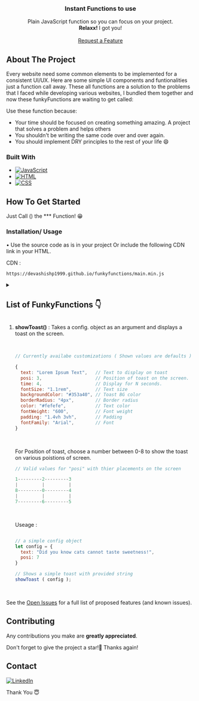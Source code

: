 <a name="readme-top"></a>

<!-- PROJECT LOGO -->
<br />
<div align="center">

<h3 align="center">Instant Functions to use</h3>

  <p align="center">
    Plain JavaScript function so you can focus on your project.
    <br />
    <span><strong>Relaxx! </strong>I got you!</span>
    <br />
    <br />
    <a href="https://github.com/devashishp1999/funkyfunctions/issues">Request a Feature</a>
  </p>
</div>

<!-- TABLE OF CONTENTS 
<details open>
  <summary>List of FunkyFunctions 👇</summary>
  <ul>
    <li><a href="#about-the-project">About The Project</a></li>
    <li><a href="#getting-started">Getting Started</a></li>
    <li><a href="#usage">Usage</a></li>
    <li><a href="#contact">Contact</a></li>
    <li><a href="#acknowledgments">Acknowledgments</a></li>
  </ul>
</details>
-->

<!-- ABOUT THE PROJECT -->

## About The Project

Every website need some common elements to be implemented for a consistent UI/UX. Here are some simple UI components and funtionalities just a function call away. These all functions are a solution to the problems that I faced while developing various websites, I bundled them together and now these funkyFunctions are waiting to get called:

Use these function because:
* Your time should be focused on creating something amazing. A project that solves a problem and helps others
* You shouldn't be writing the same code over and over again.
* You should implement DRY principles to the rest of your life :smile:


### Built With

- [![JavaScript][javascript.com]][javascript-url]
- [![HTML][html.com]][html-url]
- [![CSS][css.com]][css-url]

<!-- GETTING STARTED -->

## How To Get Started

Just Call () the *** Function! 😁

### Installation/ Usage

•  Use the source code as is in your project Or include the following CDN link in your HTML.

 CDN : 
   ```sh
   https://devashishp1999.github.io/funkyfunctions/main.min.js
   ```

<!-- USAGE EXAMPLES -->

<details close>
  <summary><h2>List of FunkyFunctions 👇</h2></summary>
  <ol>
    <li><a href="#showtoast">showToast()</a></li>
  </ol>
</details>

<span id="showtoast" ></span>

<ol>
  <li><strong>showToast()</strong> : Takes a config. object as an argument and displays a toast on the screen.</li>
  <br />
  
  ```js
  
  // Currently availabe customizations ( Shown values are defaults ) :-
  
  {
    text: "Lorem Ipsum Text",   // Text to display on toast
    posi: 3,                    // Position of toast on the screen.
    time: 4,                    // Display for N seconds.
    fontSize: "1.1rem",         // Text size
    backgroundColor: "#353a40", // Toast BG color
    borderRadius: "4px",        // Border radius
    color: "#fefefe",           // Text color
    fontWeight: "600",          // Font weight
    padding: "1.4vh 3vh",       // Padding
    fontFamily: "Arial",        // Font
  }
  
  ```
<br />

For Position of toast, choose a number between 0-8 to show the toast on various poistions of screen.

  ```js
  // Valid values for "posi" with thier placements on the screen
  
  1---------2---------3
  |         |         |
  8---------0---------4
  |         |         |
  7---------6---------5
  
  ```
  
<br />

Useage : 

```js

// a simple config object
let config = {
  text: "Did you know cats cannot taste sweetness!",
  posi: 7
}

// Shows a simple toast with provided string 
showToast ( config );

```
</ol>

<br />

See the <a href="https://github.com/devashishp1999/funkyfunctions/issues">Open Issues</a> for a full list of proposed features (and known issues).

<!-- CONTRIBUTING -->

## Contributing

Any contributions you make are **greatly appreciated**.

Don't forget to give the project a star!🌟 Thanks again!

<!-- CONTACT -->

## Contact

[![LinkedIn][linkedin-shield]][linkedin-url]


<!-- ACKNOWLEDGMENTS 

## Acknowledgments

- []()
- []()
- []()
-->

<!-- MARKDOWN LINKS & IMAGES -->
<!-- https://www.markdownguide.org/basic-syntax/#reference-style-links -->

[stars-shield]: https://img.shields.io/github/stars/github_username/repo_name.svg?style=for-the-badge
[stars-url]: https://github.com/github_username/repo_name/stargazers
[issues-shield]: https://img.shields.io/github/issues/github_username/repo_name.svg?style=for-the-badge
[issues-url]: https://github.com/github_username/repo_name/issues
[license-shield]: https://img.shields.io/github/license/github_username/repo_name.svg?style=for-the-badge
[license-url]: https://github.com/github_username/repo_name/blob/master/LICENSE.txt
[linkedin-shield]: https://img.shields.io/badge/-LinkedIn-black.svg?style=for-the-badge&logo=linkedin&colorB=555
[linkedin-url]: https://linkedin.com/in/devashishpujari
[product-screenshot]: images/screenshot.png
[next.js]: https://img.shields.io/badge/next.js-000000?style=for-the-badge&logo=nextdotjs&logoColor=white
[next-url]: https://nextjs.org/
[react.js]: https://img.shields.io/badge/React-20232A?style=for-the-badge&logo=react&logoColor=61DAFB
[react-url]: https://reactjs.org/
[vue.js]: https://img.shields.io/badge/Vue.js-35495E?style=for-the-badge&logo=vuedotjs&logoColor=4FC08D
[vue-url]: https://vuejs.org/
[angular.io]: https://img.shields.io/badge/Angular-DD0031?style=for-the-badge&logo=angular&logoColor=white
[angular-url]: https://angular.io/
[svelte.dev]: https://img.shields.io/badge/Svelte-4A4A55?style=for-the-badge&logo=svelte&logoColor=FF3E00
[svelte-url]: https://svelte.dev/
[laravel.com]: https://img.shields.io/badge/Laravel-FF2D20?style=for-the-badge&logo=laravel&logoColor=white
[laravel-url]: https://laravel.com
[bootstrap.com]: https://img.shields.io/badge/Bootstrap-563D7C?style=for-the-badge&logo=bootstrap&logoColor=white
[bootstrap-url]: https://getbootstrap.com
[jquery.com]: https://img.shields.io/badge/jQuery-0769AD?style=for-the-badge&logo=jquery&logoColor=white
[jquery-url]: https://jquery.com
[javascript.com]: https://img.shields.io/badge/JavaScript-F7DF1E?style=for-the-badge&logo&logoColor=black
[javascript-url]: https://developer.mozilla.org/en-US/docs/Web/JavaScript
[html.com]: https://img.shields.io/badge/HTML-E96228?style=for-the-badge&logo=html
[html-url]: https://developer.mozilla.org/en-US/docs/Web/HTML
[css.com]: https://img.shields.io/badge/CSS-2965F1?style=for-the-badge&logo=CSS&logoColor=black
[css-url]: https://developer.mozilla.org/en-US/docs/Web/CSS


Thank You 😇
  
